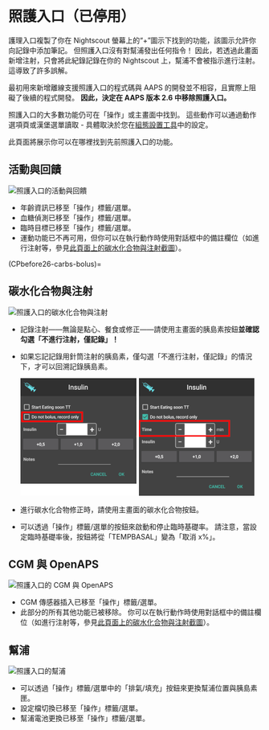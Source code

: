 # 照護入口（已停用）

護理入口複製了你在 Nightscout 螢幕上的“+”圖示下找到的功能，該圖示允許你向記錄中添加筆記。 但照護入口沒有對幫浦發出任何指令！ 因此，若透過此畫面新增注射，只會將此紀錄記錄在你的 Nightscout 上，幫浦不會被指示進行注射。 這導致了許多誤解。

最初用來新增離線支援照護入口的程式碼與 AAPS 的開發並不相容，且實際上阻礙了後續的程式開發。 **因此，決定在 AAPS 版本 2.6 中移除照護入口。**

照護入口的大多數功能仍可在「操作」或主畫面中找到。 這些動作可以通過動作選項頁或漢堡選單讀取 - 具體取決於您在[組態設置工具](../SettingUpAaps/ConfigBuilder.md)中的設定。

此頁面將展示你可以在哪裡找到先前照護入口的功能。

## 活動與回饋

![照護入口的活動與回饋](../images/Careportal_25_26_1_IIb.png)

- 年齡資訊已移至「操作」標籤/選單。
- 血糖偵測已移至「操作」標籤/選單。
- 臨時目標已移至「操作」標籤/選單。
- 運動功能已不再可用，但你可以在執行動作時使用對話框中的備註欄位（如進行注射等，參見[此頁面上的碳水化合物與注射截圖](#carbs--bolus)）。

(CPbefore26-carbs-bolus)=

## 碳水化合物與注射

![照護入口的碳水化合物與注射](../images/Careportal_25_26_2_IIa.png)

- 記錄注射——無論是點心、餐食或修正——請使用主畫面的胰島素按鈕**並確認勾選「不進行注射，僅記錄」！**

- 如果忘記記錄用針筒注射的胰島素，僅勾選「不進行注射，僅記錄」的情況下，才可以回溯記錄胰島素。

  ![透過胰島素按鈕回溯記錄胰島素](../images/Careportal_25_26_5.png)

- 進行碳水化合物修正時，請使用主畫面的碳水化合物按鈕。

- 可以透過「操作」標籤/選單的按鈕來啟動和停止臨時基礎率。 請注意，當設定臨時基礎率後，按鈕將從「TEMPBASAL」變為「取消 x%」。

## CGM 與 OpenAPS

![照護入口的 CGM 與 OpenAPS](../images/Careportal_25_26_3_IIa.png)

- CGM 傳感器插入已移至「操作」標籤/選單。
- 此部分的所有其他功能已被移除。 你可以在執行動作時使用對話框中的備註欄位（如進行注射等，參見[此頁面上的碳水化合物與注射截圖](#carbs--bolus)）。

## 幫浦

![照護入口的幫浦](../images/Careportal_25_26_4_IIb.png)

- 可以透過「操作」標籤/選單中的「排氣/填充」按鈕來更換幫浦位置與胰島素匣。
- 設定檔切換已移至「操作」標籤/選單。
- 幫浦電池更換已移至「操作」標籤/選單。
